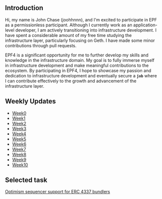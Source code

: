 ## Introduction
Hi, my name is John Chase (joohhnnn), and I'm excited to participate in EPF as a permissionless participant. Although I currently work as an application-level developer, I am actively transitioning into infrastructure development. I have spent a considerable amount of my free time studying the infrastructure layer, particularly focusing on Geth. I have made some minor contributions through pull requests.

EPF4 is a significant opportunity for me to further develop my skills and knowledge in the infrastructure domain. My goal is to fully immerse myself in infrastructure development and make meaningful contributions to the ecosystem. By participating in EPF4, I hope to showcase my passion and dedication to infrastructure development and eventually secure a **`job`** where I can contribute effectively to the growth and advancement of the infrastructure layer.

## Weekly Updates
* [Week0](https://hackmd.io/@joohhnnn/EPF-week0)
* [Week1](https://hackmd.io/@joohhnnn/EPF-week1)
* [Week2](https://hackmd.io/@joohhnnn/EPF-week2)
* [Week3](https://hackmd.io/@joohhnnn/EPF-week3)
* [Week4](https://hackmd.io/@joohhnnn/EPF-week4)
* [Week5](https://hackmd.io/@joohhnnn/EPF-week5)
* [Week6](https://hackmd.io/@joohhnnn/EPF-week6)
* [Week7](https://hackmd.io/@joohhnnn/EPF-week7)
* [Week8](https://hackmd.io/@joohhnnn/EPF-week8)
* [Week9](https://hackmd.io/@joohhnnn/EPF-week9)
* [Week10](https://hackmd.io/@joohhnnn/EPF-week10)

## Selected task
[Optimism sequencer support for ERC 4337 bundlers](https://github.com/eth-protocol-fellows/cohort-four/blob/master/projects/project-ideas.md#optimism-sequencer-support-for-erc-4337-bundlers)